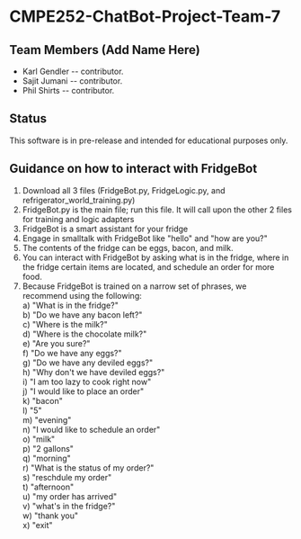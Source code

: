 # CMPE252-ChatBot-Project-Team-7

## Team Members (Add Name Here)
* Karl Gendler -- contributor.
* Sajit Jumani -- contributor.
* Phil Shirts -- contributor.

## Status
This software is in pre-release and intended for educational purposes only.

## Guidance on how to interact with FridgeBot
1) Download all 3 files (FridgeBot.py, FridgeLogic.py, and refrigerator_world_training.py)
2) FridgeBot.py is the main file; run this file. It will call upon the other 2 files for training and logic adapters
3) FridgeBot is a smart assistant for your fridge
4) Engage in smalltalk with FridgeBot like "hello" and "how are you?"
5) The contents of the fridge can be eggs, bacon, and milk.
6) You can interact with FridgeBot by asking what is in the fridge, where in the fridge certain items are located, and schedule an order for more food.
7) Because FridgeBot is trained on a narrow set of phrases, we recommend using the following:<br/>
  a) "What is in the fridge?"<br/>
  b) "Do we have any bacon left?"<br/>
  c) "Where is the milk?"<br/>
  d) "Where is the chocolate milk?"<br/>
  e) "Are you sure?"<br/>
  f) "Do we have any eggs?"<br/>
  g) "Do we have any deviled eggs?"<br/>
  h) "Why don't we have deviled eggs?"<br/>
  i) "I am too lazy to cook right now"<br/>
  j) "I would like to place an order"<br/>
  k) "bacon"<br/>
  l) "5"<br/>
  m) "evening"<br/>
  n) "I would like to schedule an order"<br/>
  o) "milk"<br/>
  p) "2 gallons"<br/>
  q) "morning"<br/>
  r) "What is the status of my order?"<br/>
  s) "reschdule my order"<br/>
  t) "afternoon"<br/>
  u) "my order has arrived"<br/>
  v) "what's in the fridge?"<br/>
  w) "thank you"<br/>
  x) "exit"<br/>
